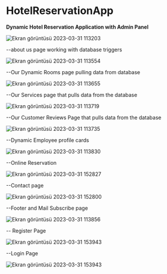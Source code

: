 # HotelReservationApp
**Dynamic Hotel Reservation Application with Admin Panel**

![Ekran görüntüsü 2023-03-31 113203](https://user-images.githubusercontent.com/110422737/229070850-0d7dde46-fbac-4981-8535-2197bf89a061.png)


--about us page working with database triggers

![Ekran görüntüsü 2023-03-31 113554](https://user-images.githubusercontent.com/110422737/229071153-62144d80-46a2-40c3-9a63-f364dc5095e0.png)


--Our Dynamic Rooms page pulling data from database

![Ekran görüntüsü 2023-03-31 113655](https://user-images.githubusercontent.com/110422737/229071325-f31f7f2a-d67f-4e71-8c55-0ab355644b32.png)


--Our Services page that pulls data from the database

![Ekran görüntüsü 2023-03-31 113719](https://user-images.githubusercontent.com/110422737/229071474-cd780ae4-4cff-43cd-9bd3-90fb1f66fc52.png)


--Our Customer Reviews Page that pulls data from the database

![Ekran görüntüsü 2023-03-31 113735](https://user-images.githubusercontent.com/110422737/229071704-934585fc-b888-4753-8afb-978ef0e1871f.png)


--Dynamic Employee profile cards

![Ekran görüntüsü 2023-03-31 113830](https://user-images.githubusercontent.com/110422737/229071862-d6d215a1-ffef-4cad-9f02-fe36ca6945ea.png)


--Online Reservation

![Ekran görüntüsü 2023-03-31 152827](https://user-images.githubusercontent.com/110422737/229120234-91d176b7-1a2a-464c-b514-6265d0d98f2d.png)


--Contact page

![Ekran görüntüsü 2023-03-31 152800](https://user-images.githubusercontent.com/110422737/229120330-8b8a358c-8e32-4a47-815c-a62a6e304d14.png)


--Footer and Mail Subscribe page

![Ekran görüntüsü 2023-03-31 113856](https://user-images.githubusercontent.com/110422737/229072013-8ea67857-9c3b-4979-9ce4-003d298cc26e.png)

-- Register Page

![Ekran görüntüsü 2023-03-31 153943](https://user-images.githubusercontent.com/110422737/229122494-fc03cfcb-ab45-4f30-aece-46aa385c0a73.png)

--Login Page

![Ekran görüntüsü 2023-03-31 153943](https://user-images.githubusercontent.com/110422737/229122534-7ea6d164-3f38-49b7-b04a-b26fcb6079c9.png)
